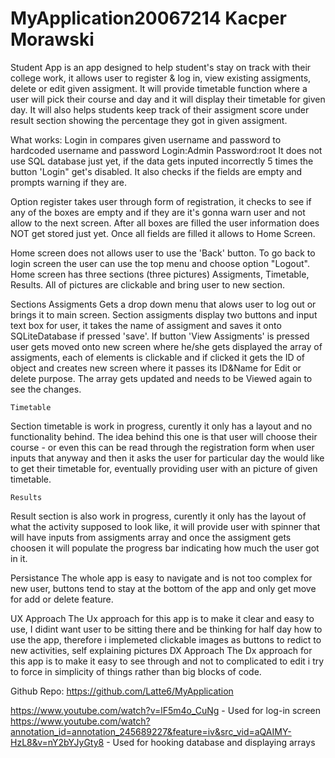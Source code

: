 # MyApplication20067214 Kacper Morawski

Student App is an app designed to help student's stay on track with their college work, it allows user to register & log in,
view existing assigments, delete or edit given assigment. It will provide timetable function where a user will pick their course and day and it will display
their timetable for given day. It will also helps students keep track of their assigment score under result section showing the percentage they got in given assigment.

What works:
Login in compares given username and password to hardcoded username and password
Login:Admin
Password:root
It does not use SQL database just yet, if the data gets inputed incorrectly 5 times the button 'Login" get's disabled. 
It also checks if the fields are empty and prompts warning if they are.

Option register takes user through form of registration, it checks to see if any of the boxes are empty and if they are it's gonna warn user and not allow to the next screen.
After all boxes are filled the user information does NOT get stored just yet. Once all fields are filled it allows to Home Screen. 

Home screen does not allows user to use the 'Back' button. To go back to login screen the user can use the top menu and choose option "Logout". 
Home screen has three sections (three pictures) Assigments, Timetable, Results.
All of pictures are clickable and bring user to new section.

Sections
	 Assigments
Gets a drop down menu that alows user to log out or brings it to main screen.
Section assigments display two buttons and input text box for user, it takes the name of assigment and saves it onto SQLiteDatabase if pressed 'save'.
If button 'View Assigments' is pressed user gets moved onto new screen where he/she gets displayed the array of assigments, each of elements is clickable and if clicked
it gets the ID of object and creates new screen where it passes its ID&Name for Edit or delete purpose. The array gets updated and needs to be Viewed again to see the changes.


	Timetable
Section timetable is work in progress, curently it only has a layout and no functionality behind. The idea behind this one is that user will choose their course - or even this can be
read through the registration form when user inputs that anyway and then it asks the user for particular day the would like to get their timetable for, eventually providing user
with an picture of given timetable.

	Results
Result section is also work in progress, curently it only has the layout of what the activity supposed to look like, it will provide user with spinner that will have inputs from
assigments array and once the assigment gets choosen it will populate the progress bar indicating how much the user got in it.

Persistance
The whole app is easy to navigate and is not too complex for new user, buttons tend to stay at the bottom of the app and only get move for add or delete feature.

UX Approach
The Ux approach for this app is to make it clear and easy to use, I didint want user to be sitting there and be thinking for half day how to use the app, therefore i implemeted
clickable images as buttons to redict to new activities, self explaining pictures
DX Approach
The Dx approach for this app is to make it easy to see through and not to complicated to edit i try to force in simplicity of things rather than big blocks of code.


Github Repo:
https://github.com/Latte6/MyApplication


https://www.youtube.com/watch?v=lF5m4o_CuNg - Used for log-in screen
https://www.youtube.com/watch?annotation_id=annotation_245689227&feature=iv&src_vid=aQAIMY-HzL8&v=nY2bYJyGty8 - Used for hooking database and displaying arrays
